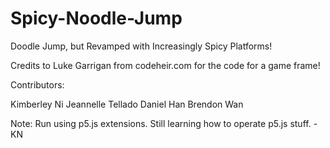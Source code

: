 # Spicy-Noodle-Jump
Doodle Jump, but Revamped with Increasingly Spicy Platforms!

Credits to Luke Garrigan from codeheir.com for the code for a game frame!

Contributors:

Kimberley Ni
Jeannelle Tellado 
Daniel Han
Brendon Wan

Note:
Run using p5.js extensions. Still learning how to operate p5.js stuff. - KN